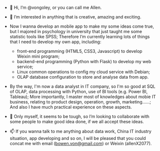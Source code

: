 - 👋 Hi, I’m @vongoley, or you can call me Allen.

- 👀 I’m interested in anything that is creative, amazing and exciting.

- Now I wanna develop an mobile app to make my some ideas come true, but I majored in psychology in university that just taught me some statistic tools like SPSS; Therefore I’m currently learning lots of things that I need to develop my own app, including:
   - front-end programming (HTML5, CSS3, Javascript) to develop Weixin mini program;
   - backend-end programming (Python with Flask) to develop my web service;
   - Linux common operations to config my cloud service with Debian;
   - OLAP database configuration to store and analyse data from app.

- By the way, I'm now a data analyst in IT company, so I'm so good at SQL of OLAP, data processing with Python, use of BI tools (e.g. Power BI, Tableau); More importantly, I master most of knowledges about mobie IT business, relating to product design, operation, growth, marketing……; And also I have much practical experience on these aspects. 

- 💞️ Only myself, it seems to be tough, so I’m looking to collaborate with some people to make good idea done, if we all accept these ideas.

- 📫 If you wanna talk to me anything about data work, China IT industry situation, app developing and so on, I will be pleased that you could concat me with email (bowen.von@gmail.com) or Weixin (allenX2077).

<!---
vongoley/vongoley is a ✨ special ✨ repository because its `README.md` (this file) appears on your GitHub profile.
You can click the Preview link to take a look at your changes.
--->
